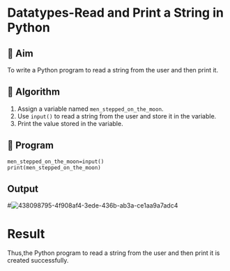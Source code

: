 # Datatypes-Read and Print a String in Python

## 🎯 Aim
To write a Python program to read a string from the user and then print it.

## 🧠 Algorithm
1. Assign a variable named `men_stepped_on_the_moon`.
2. Use `input()` to read a string from the user and store it in the variable.
3. Print the value stored in the variable.

## 🧾 Program
~~~
men_stepped_on_the_moon=input()
print(men_stepped_on_the_moon)
~~~

## Output

#![438098795-4f908af4-3ede-436b-ab3a-ce1aa9a7adc4](https://github.com/user-attachments/assets/6d64a5fa-b1cd-43a4-b1a3-dfa255432343)
# Result
Thus,the Python program to read a string from the user and then print it is created successfully.
